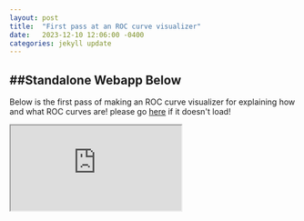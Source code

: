 ```yaml
---
layout: post
title:  "First pass at an ROC curve visualizer"
date:   2023-12-10 12:06:00 -0400
categories: jekyll update
---
```

 ##Standalone Webapp Below
----
Below is the first pass of making an ROC curve visualizer for explaining how and what ROC curves are!
please go [here][app_location] if it doesn't load!


<iframe src="https://rowancallahan.github.io/assets/static_plotly_gaussian_sliders.html"></iframe>


[app_location]:https://rowancallahan.github.io/assets/static_plotly_gaussian_sliders.html

